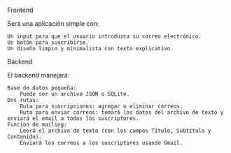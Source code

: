 Frontend

Será una aplicación simple con:

    Un input para que el usuario introduzca su correo electrónico.
    Un botón para suscribirse.
    Un diseño limpio y minimalista con texto explicativo.

Backend

El backend manejará:

    Base de datos pequeña:
        Puede ser un archivo JSON o SQLite.
    Dos rutas:
        Ruta para suscripciones: agregar o eliminar correos.
        Ruta para enviar correos: tomará los datos del archivo de texto y enviará el email a todos los suscriptores.
    Función de mailing:
        Leerá el archivo de texto (con los campos Título, Subtítulo y Contenido).
        Enviará los correos a los suscriptores usando Gmail.
